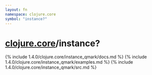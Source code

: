 ```yaml
---
layout: fn
namespace: clojure.core
symbol: "instance?"
---
```


# [clojure.core](../)/instance?

{% include 1.4.0/clojure.core/instance_qmark/docs.md %}
{% include 1.4.0/clojure.core/instance_qmark/examples.md %}
{% include 1.4.0/clojure.core/instance_qmark/src.md %}

